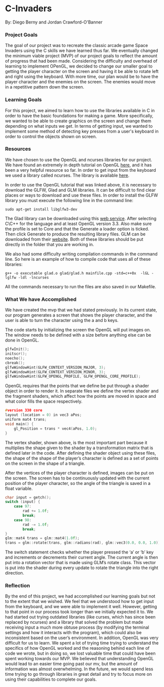 # C-Invaders
By: Diego Berny and Jordan Crawford-O'Banner

### Project Goals
The goal of our project was to recreate the classic arcade game Space Invaders using the C skills we have learned thus far. We eventually changed the minimum viable project (MVP) of our project goals to reflect the amount of progress that had been made. Considering the difficulty and overhead of learning to implement OPenGL, we decided to change our smaller goal to getting the player character on the screen and having it be able to rotate left and right using the keyboard. With more time, our plan would be to have the player character and the enemies on the screen. The enemies would move in a repetitive pattern down the screen.

### Learning Goals
For this project, we aimed to learn how to use the libraries available in C in order to have the basic foundations for making a game. More specifically, we wanted to be able to create graphics on the screen and change them depending on what inputs we get. In terms of getting input, we wanted to implement some method of detecting key presses from a user's keyboard in order to control the objects shown on screen.

### Resources
We have chosen to use the OpenGL and ncurses libraries for our project. We have found an extremely in depth tutorial on OpenGL [here](https://learnopengl.com/), and it has been a very helpful resource so far. In order to get input from the keyboard we used a library called ncurses. The library is available [here](https://www.cyberciti.biz/faq/linux-install-ncurses-library-headers-on-debian-ubuntu-centos-fedora/).

In order to use the OpenGL tutorial that was linked above, it is necessary to download the GLFW, Glad and GLM libraries. It can be difficult to find clear places or ways to download and use these files. In order to install the GLFW library you must execute the following line in the command line:

```
sudo apt-get install libglfw3-dev
```

The Glad library can be downloaded using this [web service](https://glad.dav1d.de/). After selecting C\C++ for the language and at least OpenGL version 3.3. Also make sure the profile is set to Core and that the Generate a loader option is ticked. Then click Generate to produce the resulting library files. GLM can be downloaded from their [website](https://glm.g-truc.net/0.9.8/index.html). Both of these libraries should be put directly in the folder that you are working in.

We also had some difficulty writing compilation commands in the command line. So here is an example of how to compile code that uses all of these libraries:

```
g++ -o executable glad.o glad/glad.h mainfile.cpp -std=c++0x  -lGL -lglfw -ldl -lncurses
```

All the commands necessary to run the files are also saved in our Makefile.

### What We have Accomplished
We have created the mvp that we had stated previously. In its current state, our program generates a screen that shows the player character, and the user is able to turn the character using the a and b keys.

The code starts by initializing the screen the OpenGL will put images on. The window needs to be defined with a size before anything else can be done in OpenGL.

```C++
glfwInit();
initscr();
noecho();
cbreak();
glfwWindowHint(GLFW_CONTEXT_VERSION_MAJOR, 3);
glfwWindowHint(GLFW_CONTEXT_VERSION_MINOR, 3);
glfwWindowHint(GLFW_OPENGL_PROFILE, GLFW_OPENGL_CORE_PROFILE);
```

OpenGL requires that the points that we define be put through a shader object in order to render it. In separate files we define the vertex shader and the fragment shaders, which affect how the points are moved in space and what color fills the space respectively.

```C++
#version 330 core
layout (location = 0) in vec3 aPos;
uniform mat4 trans;
void main() {
	gl_Position = trans * vec4(aPos, 1.0);
}
```

The vertex shader, shown above, is the most important part because it multiplies the shape given to the shader by a transformation matrix that is defined later in the code. After defining the shader object using these files, the shape of the shape of the player’s character is defined as a set of points on the screen in the shape of a triangle.

After the vertices of the player character is defined, images can be put on the screen. The screen has to be continuously updated with the current position of the player character, so the angle of the triangle is saved in a float variable.

```C++
char input = getch();
switch (input) {
	case 97:
		rad += 1.0f;
		break;
	case 98:
		rad -= 1.0f;
		break;
}
glm::mat4 trans = glm::mat4(1.0f);
trans = glm::rotate(trans, glm::radians(rad), glm::vec3(0.0, 0.0, 1.0));
```
The switch statement checks whether the player pressed the ‘a’ or ‘b’ key and increments or decrements their current angle. The current angle is then put into a rotation vector that is made using GLM’s rotate class. This vector is put into the shader during every update to rotate the triangle into the right direction.

### Reflection
By the end of this project, we had accomplished our learning goals but not to the extent that we wished. We feel that we understood how to get input from the keyboard, and we were able to implement it well. However, getting to that point in our process took longer than we initially expected it to. We had started out trying outdated libraries (like curses, which has since been replaced by ncurses) and a library that solved the problem but made receiving input a much more obtuse process (by modifying the terminal settings and how it interacts with the program), which could also be inconsistent based on the user’s environment. In addition, OpenGL was very difficult for us to learn. We spent a lot of trying time trying to understand the specifics of how OpenGL worked and the reasoning behind each line of code we wrote, but in doing so, we lost valuable time that could have been spent working towards our MVP. We believed that understanding OpenGL would lead to an easier time going past our mv, but the amount of information was almost overwhelming. In the future, we would spend less time trying to go through libraries in great detail and try to focus more on using their capabilities to complete our goals.
